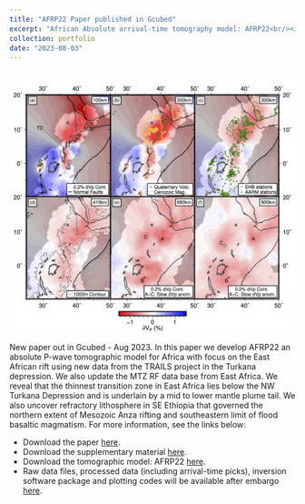 ```yaml
---
title: "AFRP22 Paper published in Gcubed"
excerpt: "African Absolute arrival-time tomography model: AFRP22<br/><img src='/images/2022GC010775-header.png'>"
collection: portfolio
date: "2023-08-03"
---
```


<br/><img src='/images/2022GC010775-f04.jpg'>

New paper out in Gcubed - Aug 2023. In this paper we develop AFRP22 an absolute P-wave tomographic model for Africa with focus on the East African rift using new data from the TRAILS project in the Turkana depression. We also update the MTZ RF data base from East Africa. We reveal that the thinnest transition zone in East Africa lies below the NW Turkana Depression and is underlain by a mid to lower mantle plume tail. We also uncover refractory lithosphere in SE Ethiopia that governed the northern extent of Mesozoic Anza rifting and southeastern limit of flood basaltic magmatism. For more information, see the links below:

* Download the paper [here](/files/Boyce_et_al_2023_GCUBED_AFRP22_RFs.pdf).
* Download the supplementary material [here](/files/ESUPP_Boyce_et_al_2023_GCUBED_AFRP22_RFs.pdf).
* Download the tomographic model: AFRP22 [here](https://doi.org/10.17611/dp/emc.2023.afrp22.1).
* Raw data files, processed data (including arrival-time picks), inversion software package and plotting codes will be available after embargo [here](https://doi.org/10.5281/zenodo.7607098).